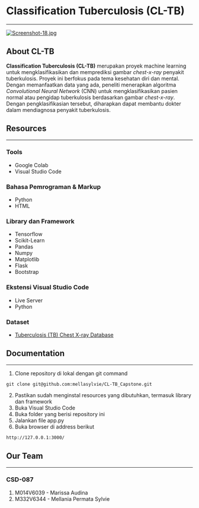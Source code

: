 # Classification Tuberculosis (CL-TB)
---
[![Screenshot-18.jpg](https://i.postimg.cc/7hF6qH07/Screenshot-18.jpg)](https://postimg.cc/kRy9cdjX)
## About CL-TB
**Classification Tuberculosis (CL-TB)** merupakan proyek machine learning untuk mengklasifikasikan dan memprediksi gambar *chest-x-ray* penyakit tuberkulosis. Proyek ini berfokus pada tema kesehatan diri dan mental. Dengan memanfaatkan data yang ada, peneliti menerapkan algoritma *Convolutional Neural Network* (CNN) untuk mengklasifikasikan pasien normal atau pengidap tuberkulosis berdasarkan gambar *chest-x-ray*. Dengan pengklasifikasian tersebut, diharapkan dapat membantu dokter dalam mendiagnosa penyakit tuberkulosis.

## Resources
---
### Tools
- Google Colab
- Visual Studio Code

### Bahasa Pemrograman & Markup
- Python
- HTML

### Library dan Framework
- Tensorflow
- Scikit-Learn
- Pandas
- Numpy
- Matplotlib
- Flask
- Bootstrap

### Ekstensi Visual Studio Code
- Live Server
- Python

### Dataset 
- [Tuberculosis (TB) Chest X-ray Database](https://www.kaggle.com/tawsifurrahman/tuberculosis-tb-chest-xray-dataset)

## Documentation
---
1. Clone repository di lokal dengan git command
```
git clone git@github.com:mellasylvie/CL-TB_Capstone.git
```
2. Pastikan sudah menginstal resources yang dibutuhkan, termasuk library dan framework 
3. Buka Visual Studio Code
3. Buka folder yang berisi repository ini
4. Jalankan file app.py
5. Buka browser di address berikut
```sh 
http://127.0.0.1:3000/
```

## Our Team
---
### CSD-087
1. M014V6039 - Marissa Audina 
2. M332V6344 - Mellania Permata Sylvie 
